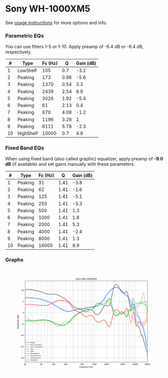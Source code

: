 # Sony WH-1000XM5
See [usage instructions](https://github.com/jaakkopasanen/AutoEq#usage) for more options and info.

### Parametric EQs
You can use filters 1-5 or 1-10. Apply preamp of -6.4 dB or -6.4 dB, respectively.

|   # | Type      |   Fc (Hz) |    Q |   Gain (dB) |
|-----|-----------|-----------|------|-------------|
|   1 | LowShelf  |       105 | 0.7  |        -3.2 |
|   2 | Peaking   |       173 | 0.96 |        -5.6 |
|   3 | Peaking   |      1370 | 0.54 |         3.3 |
|   4 | Peaking   |      2439 | 2.54 |         6.9 |
|   5 | Peaking   |      3026 | 1.92 |        -5.4 |
|   6 | Peaking   |        61 | 2.13 |         0.4 |
|   7 | Peaking   |       870 | 4.08 |        -1.2 |
|   8 | Peaking   |      1196 | 3.28 |         1   |
|   9 | Peaking   |      6111 | 5.78 |        -2.3 |
|  10 | HighShelf |     10000 | 0.7  |         4.9 |

### Fixed Band EQs
When using fixed band (also called graphic) equalizer, apply preamp of **-9.0 dB** (if available) and set gains manually with these parameters.

|   # | Type    |   Fc (Hz) |    Q |   Gain (dB) |
|-----|---------|-----------|------|-------------|
|   1 | Peaking |        31 | 1.41 |        -3.8 |
|   2 | Peaking |        62 | 1.41 |        -1.6 |
|   3 | Peaking |       125 | 1.41 |        -5.1 |
|   4 | Peaking |       250 | 1.41 |        -3.3 |
|   5 | Peaking |       500 | 1.41 |         1.3 |
|   6 | Peaking |      1000 | 1.41 |         1.8 |
|   7 | Peaking |      2000 | 1.41 |         5.3 |
|   8 | Peaking |      4000 | 1.41 |        -2.4 |
|   9 | Peaking |      8000 | 1.41 |         1.3 |
|  10 | Peaking |     16000 | 1.41 |         8.9 |

### Graphs
![](./Sony%20WH-1000XM5.png)

